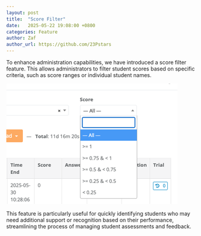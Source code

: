 ```yaml
---
layout: post
title:  "Score Filter"
date:   2025-05-22 19:08:00 +0800
categories: Feature
author: Zaf
author_url: https://github.com/23Pstars
---
```


To enhance administration capabilities, we have introduced a score filter feature. This allows administrators to filter student scores based on specific criteria, such as score ranges or individual student names.

[![Score Filter](/assets/images/posts/2025/05/score-filter.png)](/assets/images/posts/2025/05/score-filter.png)

This feature is particularly useful for quickly identifying students who may need additional support or recognition based on their performance, streamlining the process of managing student assessments and feedback.